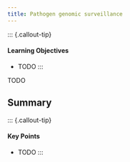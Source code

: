```yaml
---
title: Pathogen genomic surveillance
---
```


::: {.callout-tip}
#### Learning Objectives

- TODO
:::


TODO

## Summary

::: {.callout-tip}
#### Key Points

- TODO
:::
